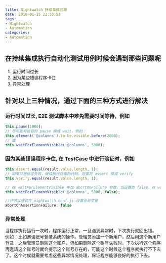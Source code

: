 ```yaml
---
title: Nightwatch 持续集成问题
date: 2018-01-15 22:53:53
tags:
- Nightwatch
- Automation
categories:
- Automation
---
```


## 在持续集成执行自动化测试用例时候会遇到那些问题呢

1. 运行时间过长
2. 因为某些错误程序卡住
3. 异常处理

<!-- more -->
## 针对以上三种情况，通过下面的三种方式进行解决

### 运行时间过长, E2E 测试脚本中难免需要时间等待，例如

```javascript
this.pause(1000);
// 尽可能将说有的 pause 换成 wait，例如：
this.element('@columns').to.be.visible.before(2000);
// 或
this.waitForElementVisible('@columns', 5000);
```

### 因为某些错误程序卡住, 在 TestCase 中进行验证时，例如

```javascript
this.assert.equal(result.value.length, 1);
// 如果只想标注失败，继续执行后面的代码，则需将 assert 换成 verify
this.veriry.equal(result.value.length, 1);

// 在 waitForElementVisible 中加 abortOnFailure 参数，当设置为 false，在 wait 超时时，就会标志为 false 继续继续执行
this.waitForElementVisible('@columns', 5000, false);

//还可以通过在 nightwatch.conf.js 设置全局变量
abortOnAssertionFailure: false
```

### 异常处理

当程序执行运行一次时，程序运行正常，一旦遇到异常时，下次执行就回出错。
例如：比如邀请账号登录系统的操作。管理员添加一个新用户，然后用这个新用户登录，之后管理员删除这个账户。但如果删除这个账号失败时，下次执行这个程序再邀请这个账号时就会提示这个账号存在的，可能这个时候这个程序就执行不下去了。这个时候就需要考虑这些异常情况处理，保证程序能够良好的执行下去。
